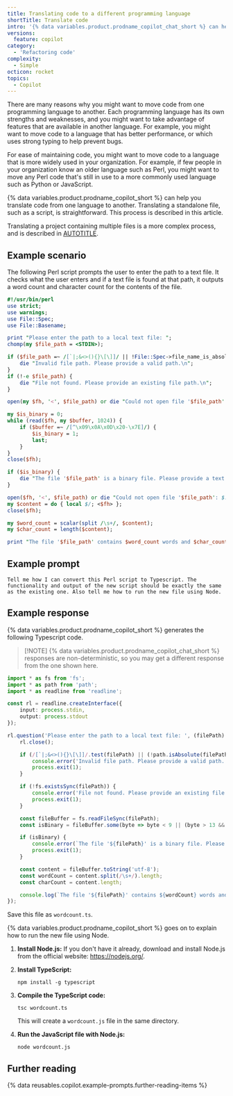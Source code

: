 ```yaml
---
title: Translating code to a different programming language
shortTitle: Translate code
intro: '{% data variables.product.prodname_copilot_chat_short %} can help you rewrite code to perform the same operations but in a different programming language.'
versions:
  feature: copilot
category:
  - 'Refactoring code'
complexity:
  - Simple
octicon: rocket
topics:
  - Copilot
---
```


There are many reasons why you might want to move code from one programming language to another. Each programming language has its own strengths and weaknesses, and you might want to take advantage of features that are available in another language. For example, you might want to move code to a language that has better performance, or which uses strong typing to help prevent bugs.

For ease of maintaining code, you might want to move code to a language that is more widely used in your organization. For example, if few people in your organization know an older language such as Perl, you might want to move any Perl code that's still in use to a more commonly used language such as Python or JavaScript.

{% data variables.product.prodname_copilot_short %} can help you translate code from one language to another. Translating a standalone file, such as a script, is straightforward. This process is described in this article.

Translating a project containing multiple files is a more complex process, and is described in [AUTOTITLE](/copilot/using-github-copilot/guides-on-using-github-copilot/using-copilot-to-migrate-a-project).

## Example scenario

The following Perl script prompts the user to enter the path to a text file. It checks what the user enters and if a text file is found at that path, it outputs a word count and character count for the contents of the file.

```perl copy
#!/usr/bin/perl
use strict;
use warnings;
use File::Spec;
use File::Basename;

print "Please enter the path to a local text file: ";
chomp(my $file_path = <STDIN>);

if ($file_path =~ /[`|;&<>(){}\[\]]/ || !File::Spec->file_name_is_absolute($file_path) && dirname($file_path) ne '.') {
    die "Invalid file path. Please provide a valid path.\n";
}
if (!-e $file_path) {
    die "File not found. Please provide an existing file path.\n";
}

open(my $fh, '<', $file_path) or die "Could not open file '$file_path': $!\n";

my $is_binary = 0;
while (read($fh, my $buffer, 1024)) {
    if ($buffer =~ /[^\x09\x0A\x0D\x20-\x7E]/) {
        $is_binary = 1;
        last;
    }
}
close($fh);

if ($is_binary) {
    die "The file '$file_path' is a binary file. Please provide a text file.\n";
}

open($fh, '<', $file_path) or die "Could not open file '$file_path': $!\n";
my $content = do { local $/; <$fh> };
close($fh);

my $word_count = scalar(split /\s+/, $content);
my $char_count = length($content);

print "The file '$file_path' contains $word_count words and $char_count characters.\n";
```

## Example prompt

`Tell me how I can convert this Perl script to Typescript. The functionality and output of the new script should be exactly the same as the existing one. Also tell me how to run the new file using Node.`

## Example response

{% data variables.product.prodname_copilot_short %} generates the following Typescript code.

> [!NOTE] {% data variables.product.prodname_copilot_chat_short %} responses are non-deterministic, so you may get a different response from the one shown here.

```typescript copy
import * as fs from 'fs';
import * as path from 'path';
import * as readline from 'readline';

const rl = readline.createInterface({
    input: process.stdin,
    output: process.stdout
});

rl.question('Please enter the path to a local text file: ', (filePath) => {
    rl.close();

    if (/[`|;&<>(){}\[\]]/.test(filePath) || (!path.isAbsolute(filePath) && path.dirname(filePath) !== '.')) {
        console.error('Invalid file path. Please provide a valid path.');
        process.exit(1);
    }

    if (!fs.existsSync(filePath)) {
        console.error('File not found. Please provide an existing file path.');
        process.exit(1);
    }

    const fileBuffer = fs.readFileSync(filePath);
    const isBinary = fileBuffer.some(byte => byte < 9 || (byte > 13 && byte < 32) || byte > 126);

    if (isBinary) {
        console.error(`The file '${filePath}' is a binary file. Please provide a text file.`);
        process.exit(1);
    }

    const content = fileBuffer.toString('utf-8');
    const wordCount = content.split(/\s+/).length;
    const charCount = content.length;

    console.log(`The file '${filePath}' contains ${wordCount} words and ${charCount} characters.`);
});
```

Save this file as `wordcount.ts`.

{% data variables.product.prodname_copilot_short %} goes on to explain how to run the new file using Node.

1. **Install Node.js:** If you don't have it already, download and install Node.js from the official website: https://nodejs.org/.
1. **Install TypeScript:**

   ```shell
   npm install -g typescript
   ```

1. **Compile the TypeScript code:**

   ```shell
   tsc wordcount.ts
   ```

   This will create a `wordcount.js` file in the same directory.

1. **Run the JavaScript file with Node.js:**

   ```shell
   node wordcount.js
   ```

## Further reading

{% data reusables.copilot.example-prompts.further-reading-items %}
